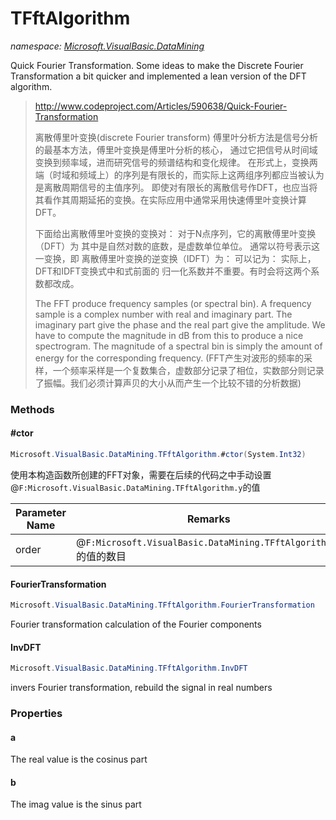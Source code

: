 ﻿# TFftAlgorithm
_namespace: <a href="#" onClick="load('/docs/Microsoft.VisualBasic.DataMining/index.md')">Microsoft.VisualBasic.DataMining</a>_

Quick Fourier Transformation. 
 Some ideas to make the Discrete Fourier Transformation a bit quicker and implemented a lean version of the DFT algorithm.

> 
>  http://www.codeproject.com/Articles/590638/Quick-Fourier-Transformation
>  
>  离散傅里叶变换(discrete Fourier transform) 傅里叶分析方法是信号分析的最基本方法，傅里叶变换是傅里叶分析的核心，
>  通过它把信号从时间域变换到频率域，进而研究信号的频谱结构和变化规律。
>  在形式上，变换两端（时域和频域上）的序列是有限长的，而实际上这两组序列都应当被认为是离散周期信号的主值序列。
>  即使对有限长的离散信号作DFT，也应当将其看作其周期延拓的变换。在实际应用中通常采用快速傅里叶变换计算DFT。
>  
>  下面给出离散傅里叶变换的变换对： 对于N点序列，它的离散傅里叶变换（DFT）为 其中是自然对数的底数，是虚数单位单位。
>  通常以符号表示这一变换，即 离散傅里叶变换的逆变换（IDFT）为： 可以记为： 实际上，DFT和IDFT变换式中和式前面的
>  归一化系数并不重要。有时会将这两个系数都改成。
>  
>  
>  
>  The FFT produce frequency samples (or spectral bin). A frequency sample is a complex number with real and imaginary part. 
>  The imaginary part give the phase and the real part give the amplitude. We have to compute the magnitude in dB from this 
>  to produce a nice spectrogram. The magnitude of a spectral bin is simply the amount of energy for the corresponding 
>  frequency.
>  (FFT产生对波形的频率的采样，一个频率采样是一个复数集合，虚数部分记录了相位，实数部分则记录了振幅。我们必须计算声贝的大小从而产生一个比较不错的分析数据)
>  


### Methods

#### #ctor
```csharp
Microsoft.VisualBasic.DataMining.TFftAlgorithm.#ctor(System.Int32)
```
使用本构造函数所创建的FFT对象，需要在后续的代码之中手动设置@``F:Microsoft.VisualBasic.DataMining.TFftAlgorithm.y``的值

|Parameter Name|Remarks|
|--------------|-------|
|order|@``F:Microsoft.VisualBasic.DataMining.TFftAlgorithm.y``的值的数目|


#### FourierTransformation
```csharp
Microsoft.VisualBasic.DataMining.TFftAlgorithm.FourierTransformation
```
Fourier transformation calculation of the Fourier components

#### InvDFT
```csharp
Microsoft.VisualBasic.DataMining.TFftAlgorithm.InvDFT
```
invers Fourier transformation, rebuild the signal in real numbers


### Properties

#### a
The real value is the cosinus part
#### b
The imag value is the sinus part
